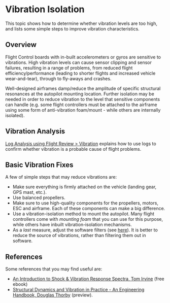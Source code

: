 # Vibration Isolation

This topic shows how to determine whether vibration levels are too high, and lists some simple steps to improve vibration characteristics.

## Overview

Flight Control boards with in-built accelerometers or gyros are sensitive to vibrations.
High vibration levels can cause sensor clipping and sensor failures, resulting in a range of problems, from reduced flight efficiency/performance (leading to shorter flights and increased vehicle wear-and-tear), through to fly-aways and crashes.

Well-designed airframes damp/reduce the amplitude of specific structural resonances at the autopilot mounting location.
Further isolation may be needed in order to reduce vibration to the level that sensitive components can handle (e.g. some flight controllers must be attached to the airframe using some form of anti-vibration foam/mount - while others are internally isolated).


## Vibration Analysis

[Log Analysis using Flight Review > Vibration](../log/flight_review.md#vibration) explains how to use logs to confirm whether vibration is a probable cause of flight problems.


## Basic Vibration Fixes

A few of simple steps that may reduce vibrations are:
- Make sure everything is firmly attached on the vehicle (landing gear, GPS mast, etc.).
- Use balanced propellers.
- Make sure to use high-quality components for the propellers, motors, ESC and airframe.
  Each of these components can make a big difference.
- Use a vibration-isolation method to mount the autopilot.
  Many flight controllers come with *mounting foam* that you can use for this purpose, while others have inbuilt vibration-isolation mechanisms.
- As a *last* measure, adjust the software filters (see [here](../config_mc/racer_setup.md#filters)).
  It is better to reduce the source of vibrations, rather than filtering them out in software.
  
## References

Some references that you may find useful are:
- [An Introduction to Shock & Vibration Response Spectra, Tom Irvine](https://info.mide.com/hubfs/eBooks/ebook-tom-irvine-shock-vibration-response-spectra.pdf) (free ebook)
- [Structural Dynamics and Vibration in Practice - An Engineering Handbook, Douglas Thorby](https://books.google.ch/books?id=PwzDuWDc8AgC&printsec=frontcover#v=onepage&q&f=false) (preview).

